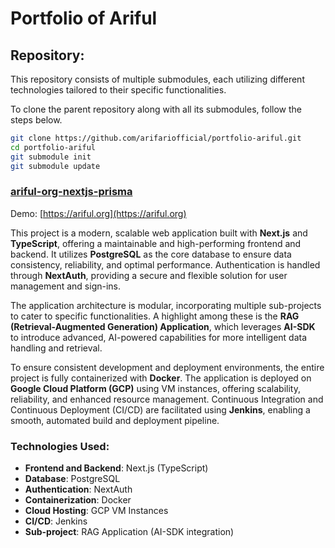 # Portfolio of Ariful

## Repository: 
This repository consists of multiple submodules, each utilizing different technologies tailored to their specific functionalities.

To clone the parent repository along with all its submodules, follow the steps below.
```bash
git clone https://github.com/arifariofficial/portfolio-ariful.git
cd portfolio-ariful
git submodule init
git submodule update

```

### [ariful-org-nextjs-prisma](https://github.com/ariful-org-nextjs-prisma)
Demo: [https://ariful.org](https://ariful.org)

This project is a modern, scalable web application built with **Next.js** and **TypeScript**, offering a maintainable and high-performing frontend and backend. It utilizes **PostgreSQL** as the core database to ensure data consistency, reliability, and optimal performance. Authentication is handled through **NextAuth**, providing a secure and flexible solution for user management and sign-ins.

The application architecture is modular, incorporating multiple sub-projects to cater to specific functionalities. A highlight among these is the **RAG (Retrieval-Augmented Generation) Application**, which leverages **AI-SDK** to introduce advanced, AI-powered capabilities for more intelligent data handling and retrieval.

To ensure consistent development and deployment environments, the entire project is fully containerized with **Docker**. The application is deployed on **Google Cloud Platform (GCP)** using VM instances, offering scalability, reliability, and enhanced resource management. Continuous Integration and Continuous Deployment (CI/CD) are facilitated using **Jenkins**, enabling a smooth, automated build and deployment pipeline.

### Technologies Used:
- **Frontend and Backend**: Next.js (TypeScript)
- **Database**: PostgreSQL
- **Authentication**: NextAuth
- **Containerization**: Docker
- **Cloud Hosting**: GCP VM Instances
- **CI/CD**: Jenkins
- **Sub-project**: RAG Application (AI-SDK integration)

